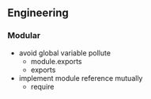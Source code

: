 ## Engineering

### Modular

* avoid global variable pollute
  * module.exports
  * exports
* implement module reference mutually
  * require
